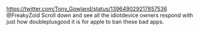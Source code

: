 https://twitter.com/Tony_Gowland/status/139649029217857536 @FreakyZoid Scroll down and see all the idiotdevice owners respond with just how doubleplusgood it is for apple to ban these bad apps.